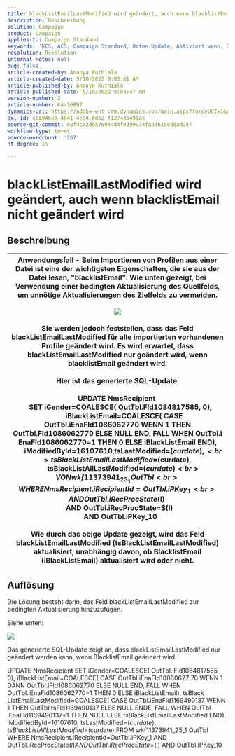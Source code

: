 ```yaml
---
title: blackListEmailLastModified wird geändert, auch wenn blacklistEmail nicht geändert wird
description: Beschreibung
solution: Campaign
product: Campaign
applies-to: Campaign Standard
keywords: 'KCS, ACS, Campaign Standard, Daten-Update, Aktiviert wenn, BlacklistEmail, blackListEmailLastModified '
resolution: Resolution
internal-notes: null
bug: false
article-created-by: Ananya Kuthiala
article-created-date: 5/10/2022 9:03:01 AM
article-published-by: Ananya Kuthiala
article-published-date: 5/10/2022 9:04:47 AM
version-number: 2
article-number: KA-16897
dynamics-url: https://adobe-ent.crm.dynamics.com/main.aspx?forceUCI=1&pagetype=entityrecord&etn=knowledgearticle&id=ca339ff7-3fd0-ec11-a7b5-0022480a8e40
exl-id: cb8946e8-4841-4cc4-bdb2-f12743a498ac
source-git-commit: e8f4ca2dd578944d4fe399074fab461de88ad247
workflow-type: tm+mt
source-wordcount: '267'
ht-degree: 1%

---
```


# blackListEmailLastModified wird geändert, auch wenn blacklistEmail nicht geändert wird

## Beschreibung



| Anwendungsfall - Beim Importieren von Profilen aus einer Datei ist eine der wichtigsten Eigenschaften, die sie aus der Datei lesen, &quot;blacklistEmail&quot;. Wie unten gezeigt, bei Verwendung einer bedingten Aktualisierung des Quellfelds, um unnötige Aktualisierungen des Zielfelds zu vermeiden.<br><br>![](assets/___cb339ff7-3fd0-ec11-a7b5-0022480a8e40___.jpeg)<br><br>Sie werden jedoch feststellen, dass das Feld blackListEmailLastModified für alle importierten vorhandenen Profile geändert wird. Es wird erwartet, dass blackListEmailLastModified nur geändert wird, wenn blacklistEmail geändert wird.<br><br>Hier ist das generierte SQL-Update:<br><br>UPDATE NmsRecipient <br>     SET iGender=COALESCE( OutTbl.Fld1084817585, 0),<br>         iBlackListEmail=COALESCE( CASE OutTbl.iEnaFld1086062770 WENN 1 THEN OutTbl.Fld1086062770 ELSE NULL END, FALL WHEN OutTbl.i EnaFld1086062770=1 THEN 0 ELSE iBlackListEmail END),<br>         iModifiedById=16107610,tsLastModified=$(curdate),<br>         tsBlackListEmailLastModified=$(curdate),<br>         tsBlackListAllLastModified=$(curdate) <br>    VON wkf11373941_23_1 OutTbl <br>   WHERE NmsRecipient.iRecipientId=OutTbl.iPKey_1 <br>     AND OutTbl.iRecProcState$(l) <br>     AND OutTbl.iRecProcState=$(l) <br>     AND OutTbl.iPKey_10<br><br>Wie durch das obige Update gezeigt, wird das Feld blackListEmailLastModified (tsBlackListEmailLastModified) aktualisiert, unabhängig davon, ob BlacklistEmail (iBlackListEmail) aktualisiert wird oder nicht. |
| --- |



## Auflösung


Die Lösung besteht darin, das Feld blackListEmailLastModified zur bedingten Aktualisierung hinzuzufügen.

Siehe unten:

![](assets/46d6b7ee-ab97-eb11-b1ac-002248093c2a.png)

Das generierte SQL-Update zeigt an, dass blackListEmailLastModified nur geändert werden kann, wenn BlacklistEmail geändert wird.

UPDATE NmsRecipient SET iGender=COALESCE( OutTbl.iFld1084817585, 0), iBlackListEmail=COALESCE( CASE OutTbl.iEnaFld10860627 70 WENN 1 DANN OutTbl.iFld1086062770 ELSE NULL END, FALL WHEN OutTbl.iEnaFld1086062770=1 THEN 0 ELSE iBlackListEmail), tsBlack ListEmailLastModified=COALESCE( CASE OutTbl.iEnaFld1169490137 WENN 1 THEN OutTbl.tsFld1169490137 ELSE NULL ENDE, FALL WHEN OutTbl iEnaFld1169490137=1 THEN NULL ELSE tsBlackListEmailLastModified END), iModifiedById=16107610, tsLastModified=$(curdate), tsBlackListAllLastModified=$(curdate) FROM wkf11373941_25_1 OutTbl WHERE NmsRecipient.iRecipientId=OutTbl.iPKey_1 AND OutTbl.iRecProcState$(l) AND OutTbl.iRec ProcState=$(l) AND OutTbl.iPKey_10

